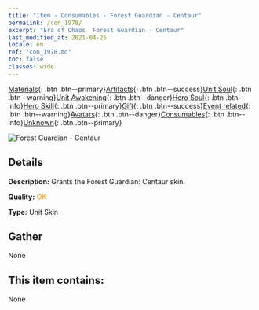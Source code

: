 ```yaml
---
title: "Item - Consumables - Forest Guardian - Centaur"
permalink: /con_1978/
excerpt: "Era of Chaos  Forest Guardian - Centaur"
last_modified_at: 2021-04-25
locale: en
ref: "con_1978.md"
toc: false
classes: wide
---
```

 [Materials](/Items/){: .btn .btn--primary}[Artifacts](/Items/Artifacts/){: .btn .btn--success}[Unit Soul](/Items/UnitSoul/){: .btn .btn--warning}[Unit Awakening](/Items/UnitAwakening/){: .btn .btn--danger}[Hero Soul](/Items/HeroSoul/){: .btn .btn--info}[Hero Skill](/Items/HeroSkill/){: .btn .btn--primary}[Gift](/Items/Gift/){: .btn .btn--success}[Event related](/Items/Events/){: .btn .btn--warning}[Avatars](/Items/Avatars/){: .btn .btn--danger}[Consumables](/Items/Consumables/){: .btn .btn--info}[Unknown](/Items/Unknown/){: .btn .btn--primary}

 ![Forest Guardian - Centaur](/images/u/ti_banrenmapifu.jpg)

## Details
 **Description:** Grants the Forest Guardian: Centaur skin.

 **Quality:** <span style="color: #FF8C00">OK</span>

 **Type:** Unit Skin

## Gather

  None

## This item contains:

  None

